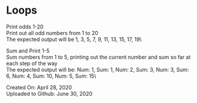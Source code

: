 # Loops
Print odds 1-20\
Print out all odd numbers from 1 to 20\
The expected output will be 1, 3, 5, 7, 9, 11, 13, 15, 17, 19\

Sum and Print 1-5\
Sum numbers from 1 to 5, printing out the current number and sum so far at each step of the way\
The expected output will be: Num: 1, Sum: 1, Num: 2, Sum: 3, Num: 3, Sum: 6, Num: 4, Sum: 10, Num: 5, Sum: 15\

Created On: April 28, 2020\
Uploaded to Github: June 30, 2020

